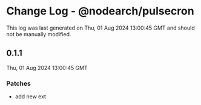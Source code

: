 # Change Log - @nodearch/pulsecron

This log was last generated on Thu, 01 Aug 2024 13:00:45 GMT and should not be manually modified.

## 0.1.1
Thu, 01 Aug 2024 13:00:45 GMT

### Patches

- add new ext

